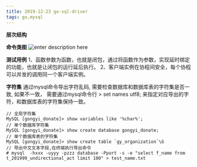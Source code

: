```yaml
---
title: 2019-12-23 go-sql-driver
tags: go,mysql
---
```



**层次结构** 


**命令类图**
![enter description here](./images/1577106761713.png)


**测试用例**
1、函数参数为函数，也就是闭包，通过将函数作为参数，实现延时绑定的功能，也就是让闭包的运行延后执行。
2、客户端实例在协程间安全，每个协程可以并发的调用同一个客户端实例。

**字符集**
通过mysql命令导出字符乱码, 需要检查数据库和数据库表的字符集是否一致, 如果不一致， 需要通过mysql命令行 > set names utf8; 来指定对应导出的字符，和数据库表的字符集保持一致。
``` shell
// 全局字符集
MySQL [gongyi_donate]> show variables like '%char%';
// 单个数据库字符集
MySQL [gongyi_donate]> show create database gongyi_donate;
// 单个数据库表的字符集
MySQL [gongyi_donate]> show create table `gy_organization`\G
// 导出中文文本字段,在终端执行导出命令
# mysql  -hxxx -uyyy -pzzz database -Pport -s -e "select f_name from t_201999_undirectional_act limit 100" > test_name.txt
```


